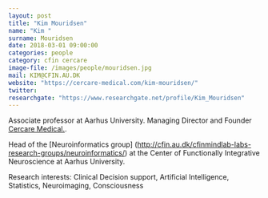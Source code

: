 ```yaml
---
layout: post
title: "Kim Mouridsen"
name: "Kim "
surname: Mouridsen
date: 2018-03-01 09:00:00
categories: people
category: cfin cercare
image-file: /images/people/mouridsen.jpg
mail: KIM@CFIN.AU.DK
website: "https://cercare-medical.com/kim-mouridsen/"
twitter:
researchgate: "https://www.researchgate.net/profile/Kim_Mouridsen"
---
```


Associate professor at Aarhus University. Managing Director and Founder [Cercare Medical.](https://cercare-medical.com/).

Head of the [Neuroinformatics group] (http://cfin.au.dk/cfinmindlab-labs-research-groups/neuroinformatics/) at the Center of Functionally Integrative Neuroscience at Aarhus University.

Research interests: Clinical Decision support, Artificial Intelligence, Statistics, Neuroimaging, Consciousness
